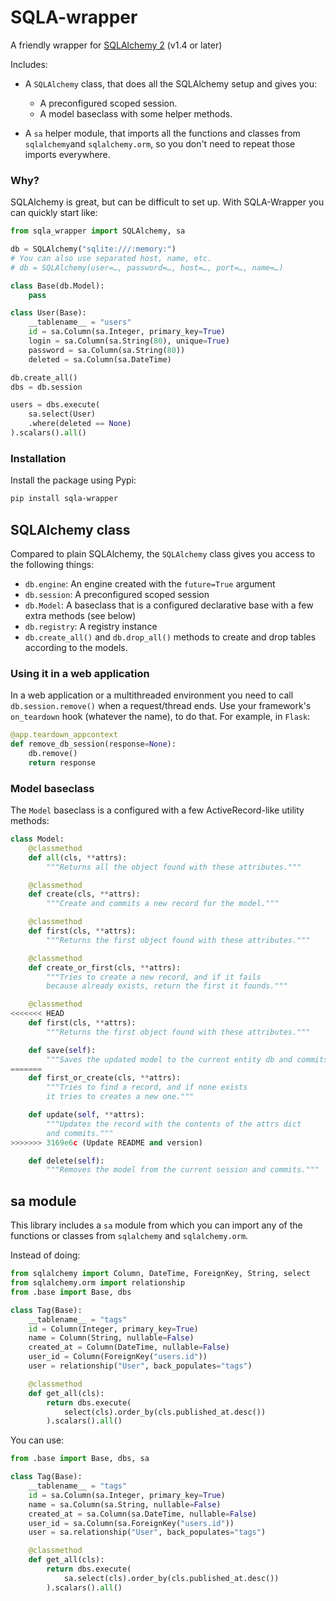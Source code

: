 # SQLA-wrapper

A friendly wrapper for [SQLAlchemy 2](https://docs.sqlalchemy.org/en/14/glossary.html#term-2.0-style) (v1.4 or later)

Includes:

- A `SQLAlchemy` class, that does all the SQLAlchemy setup and gives you:
    - A preconfigured scoped session.
    - A model baseclass with some helper methods.

- A `sa` helper module, that imports all the functions and classes from `sqlalchemy`and `sqlalchemy.orm`,
so you don't need to repeat those imports everywhere.


### Why?

SQLAlchemy is great, but can be difficult to set up. With SQLA-Wrapper you can quickly start like:

```python
from sqla_wrapper import SQLAlchemy, sa

db = SQLAlchemy("sqlite:///:memory:")
# You can also use separated host, name, etc.
# db = SQLAlchemy(user=…, password=…, host=…, port=…, name=…)

class Base(db.Model):
    pass

class User(Base):
    __tablename__ = "users"
    id = sa.Column(sa.Integer, primary_key=True)
    login = sa.Column(sa.String(80), unique=True)
    password = sa.Column(sa.String(80))
    deleted = sa.Column(sa.DateTime)

db.create_all()
dbs = db.session

users = dbs.execute(
    sa.select(User)
    .where(deleted == None)
).scalars().all()
```


### Installation

Install the package using Pypi:

```bash
pip install sqla-wrapper
```

## SQLAlchemy class

Compared to plain SQLAlchemy, the `SQLAlchemy` class gives you access to the following things:

- `db.engine`: An engine created with the `future=True` argument
- `db.session`: A preconfigured scoped session
- `db.Model`: A baseclass that is a configured declarative base with a few extra methods (see below)
- `db.registry`: A registry instance
- `db.create_all()` and `db.drop_all()` methods to create and drop tables according to the models.

### Using it in a web application

In a web application or a multithreaded environment you need to call `db.session.remove()` when a request/thread ends. Use your framework's `on_teardown` hook (whatever the name), to do that. For example, in `Flask`:

```python
@app.teardown_appcontext
def remove_db_session(response=None):
    db.remove()
    return response
```

### Model baseclass

The `Model` baseclass is a configured with a few ActiveRecord-like utility methods:

```python
class Model:
    @classmethod
    def all(cls, **attrs):
        """Returns all the object found with these attributes."""

    @classmethod
    def create(cls, **attrs):
        """Create and commits a new record for the model."""

    @classmethod
    def first(cls, **attrs):
        """Returns the first object found with these attributes."""

    @classmethod
    def create_or_first(cls, **attrs):
        """Tries to create a new record, and if it fails
        because already exists, return the first it founds."""

    @classmethod
<<<<<<< HEAD
    def first(cls, **attrs):
        """Returns the first object found with these attributes."""

    def save(self):
        """Saves the updated model to the current entity db and commits."""
=======
    def first_or_create(cls, **attrs):
        """Tries to find a record, and if none exists
        it tries to creates a new one."""

    def update(self, **attrs):
        """Updates the record with the contents of the attrs dict
        and commits."""
>>>>>>> 3169e6c (Update README and version)

    def delete(self):
        """Removes the model from the current session and commits."""
```

## sa module

This library includes a `sa` module from which you can import any of the functions or classes from `sqlalchemy` and `sqlalchemy.orm`.

Instead of doing:

```python
from sqlalchemy import Column, DateTime, ForeignKey, String, select
from sqlalchemy.orm import relationship
from .base import Base, dbs

class Tag(Base):
    __tablename__ = "tags"
    id = Column(Integer, primary_key=True)
    name = Column(String, nullable=False)
    created_at = Column(DateTime, nullable=False)
    user_id = Column(ForeignKey("users.id"))
    user = relationship("User", back_populates="tags")

    @classmethod
    def get_all(cls):
        return dbs.execute(
            select(cls).order_by(cls.published_at.desc())
        ).scalars().all()
```

You can use:

```python
from .base import Base, dbs, sa

class Tag(Base):
    __tablename__ = "tags"
    id = sa.Column(sa.Integer, primary_key=True)
    name = sa.Column(sa.String, nullable=False)
    created_at = sa.Column(sa.DateTime, nullable=False)
    user_id = sa.Column(sa.ForeignKey("users.id"))
    user = sa.relationship("User", back_populates="tags")

    @classmethod
    def get_all(cls):
        return dbs.execute(
            sa.select(cls).order_by(cls.published_at.desc())
        ).scalars().all()
```
